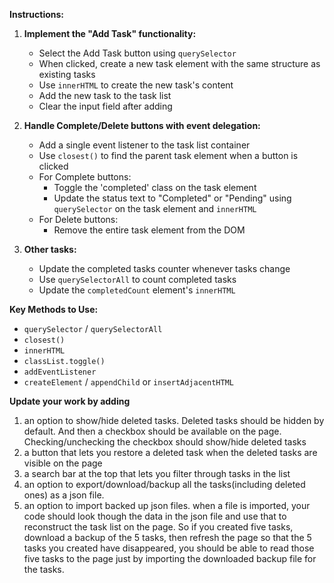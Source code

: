 **Instructions:**

1. **Implement the "Add Task" functionality:**
   - Select the Add Task button using `querySelector`
   - When clicked, create a new task element with the same structure as existing tasks
   - Use `innerHTML` to create the new task's content
   - Add the new task to the task list
   - Clear the input field after adding

2. **Handle Complete/Delete buttons with event delegation:**
   - Add a single event listener to the task list container
   - Use `closest()` to find the parent task element when a button is clicked
   - For Complete buttons:
     - Toggle the 'completed' class on the task element
     - Update the status text to "Completed" or "Pending" using `querySelector` on the task element and `innerHTML`
   - For Delete buttons:
     - Remove the entire task element from the DOM

3. **Other tasks:**
   - Update the completed tasks counter whenever tasks change
   - Use `querySelectorAll` to count completed tasks
   - Update the `completedCount` element's `innerHTML`

**Key Methods to Use:**
- `querySelector` / `querySelectorAll`
- `closest()`
- `innerHTML`
- `classList.toggle()`
- `addEventListener`
- `createElement` / `appendChild` or `insertAdjacentHTML`


**Update your work by adding**
1. an option to show/hide deleted tasks. Deleted tasks should be hidden by default. And then a checkbox should be available on the page. Checking/unchecking the checkbox should show/hide deleted tasks
2. a button that lets you restore a deleted task when the deleted tasks are visible on the page 
3. a search bar at the top that lets you filter through tasks in the list
4. an option to export/download/backup all the tasks(including deleted ones) as a json file.
5. an option to import backed up json files. when a file is imported, your code should look though the data in the json file and use that to reconstruct the task list on the page. So if you created five tasks, download a backup of the 5 tasks, then refresh the page so that the 5 tasks you created have disappeared, you should be able to read those five tasks to the page just by importing the downloaded backup file for the tasks.